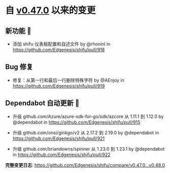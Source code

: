 

# 自 [v0.47.0](https://github.com/Edgenesis/shifu/releases/tag/v0.47.0) 以来的变更

## 新功能 🎉

* 添加 shifu 仪表板配置和自述文件 by @rhoninl in https://github.com/Edgenesis/shifu/pull/918

## Bug 修复

* 修复：从第一行和最后一行删除特殊字符 by @AEnjoy in https://github.com/Edgenesis/shifu/pull/919

## Dependabot 自动更新 🤖

* 升级 github.com/Azure/azure-sdk-for-go/sdk/azcore 从 1.11.1 到 1.12.0 by @dependabot in https://github.com/Edgenesis/shifu/pull/915

* 升级 github.com/onsi/ginkgo/v2 从 2.17.2 到 2.19.0 by @dependabot in https://github.com/Edgenesis/shifu/pull/921

* 升级 github.com/briandowns/spinner 从 1.23.0 到 1.23.1 by @dependabot in https://github.com/Edgenesis/shifu/pull/922

**完整变更日志**: https://github.com/Edgenesis/shifu/compare/v0.47.0...v0.48.0

